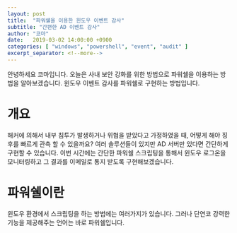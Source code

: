 ```yaml
---
layout: post
title:  "파워쉘을 이용한 윈도우 이벤트 감사"
subtitle: "간편한 AD 이벤트 감사"
author: "코마"
date:   2019-03-02 14:00:00 +0900
categories: [ "windows", "powershell", "event", "audit" ]
excerpt_separator: <!--more-->
---
```


안녕하세요 코마입니다. 오늘은 사내 보안 강화를 위한 방법으로 파워쉘을 이용하는 방법을 알아보겠습니다. 윈도우 이벤트 감사를 파워쉘로 구현하는 방법입니다.

<!--more-->

# 개요

해커에 의해서 내부 침투가 발생하거나 위협을 받았다고 가정하였을 때, 어떻게 해야 징후를 빠르게 관측 할 수 있을까요? 여러 솔루션들이 있지만 AD 서버만 있다면 간단하게 구현할 수 있습니다. 이번 시간에는 간단한 파워쉘 스크립팅을 통해서 윈도우 로그온을 모니터링하고 그 결과를 이메일로 통지 받도록 구현해보겠습니다.

# 파워쉘이란

윈도우 환경에서 스크립팅을 하는 방법에는 여러가지가 있습니다. 그러나 단연코 강력한 기능을 제공해주는 언어는 바로 파워쉘입니다.
